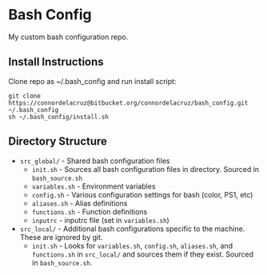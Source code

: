 # Bash Config
My custom bash configuration repo.

## Install Instructions
Clone repo as ~/.bash_config and run install script:
```
git clone https://connordelacruz@bitbucket.org/connordelacruz/bash_config.git ~/.bash_config
sh ~/.bash_config/install.sh
```

## Directory Structure
- `src_global/` - Shared bash configuration files  
  - `init.sh` - Sources all bash configuration files in directory. Sourced in `bash_source.sh`
  - `variables.sh` - Environment variables
  - `config.sh` - Various configuration settings for bash (color, PS1, etc)
  - `aliases.sh` - Alias definitions
  - `functions.sh` - Function definitions
  - `inputrc` - inputrc file (set in `variables.sh`)
- `src_local/` - Additional bash configurations specific to the machine. These are ignored by git.
  - `init.sh` - Looks for `variables.sh`, `config.sh`, `aliases.sh`, and `functions.sh` in `src_local/` and sources them if they exist. Sourced in `bash_source.sh`. 
